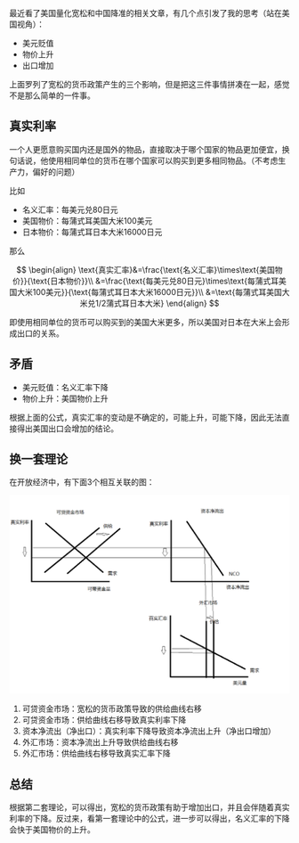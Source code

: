最近看了美国量化宽松和中国降准的相关文章，有几个点引发了我的思考（站在美国视角）：

- 美元贬值
- 物价上升
- 出口增加

上面罗列了宽松的货币政策产生的三个影响，但是把这三件事情拼凑在一起，感觉不是那么简单的一件事。

## 真实利率

一个人更愿意购买国内还是国外的物品，直接取决于哪个国家的物品更加便宜，换句话说，他使用相同单位的货币在哪个国家可以购买到更多相同物品。（不考虑生产力，偏好的问题）

比如

- 名义汇率：每美元兑80日元
- 美国物价：每蒲式耳美国大米100美元
- 日本物价：每蒲式耳日本大米16000日元

那么

$$
\begin{align} \text{真实汇率}&=\frac{\text{名义汇率}\times\text{美国物价}}{\text{日本物价}}\\ &=\frac{\text{每美元兑80日元}\times\text{每蒲式耳美国大米100美元}}{\text{每蒲式耳日本大米16000日元}}\\ &=\text{每蒲式耳美国大米兑1/2蒲式耳日本大米} \end{align}
$$

即使用相同单位的货币可以购买到的美国大米更多，所以美国对日本在大米上会形成出口的关系。

## 矛盾 

- 美元贬值：名义汇率下降
- 物价上升：美国物价上升

根据上面的公式，真实汇率的变动是不确定的，可能上升，可能下降，因此无法直接得出美国出口会增加的结论。

## 换一套理论

在开放经济中，有下面3个相互关联的图：

![image](https://github.com/frontend-gxg/pic_bed/blob/main/006.png?raw=true)

1. 可贷资金市场：宽松的货币政策导致的供给曲线右移
2. 可贷资金市场：供给曲线右移导致真实利率下降
3. 资本净流出（净出口）：真实利率下降导致资本净流出上升（净出口增加）
4. 外汇市场：资本净流出上升导致供给曲线右移
5. 外汇市场：供给曲线右移导致真实汇率下降

## 总结

根据第二套理论，可以得出，宽松的货币政策有助于增加出口，并且会伴随着真实利率的下降。反过来，看第一套理论中的公式，进一步可以得出，名义汇率的下降会快于美国物价的上升。
